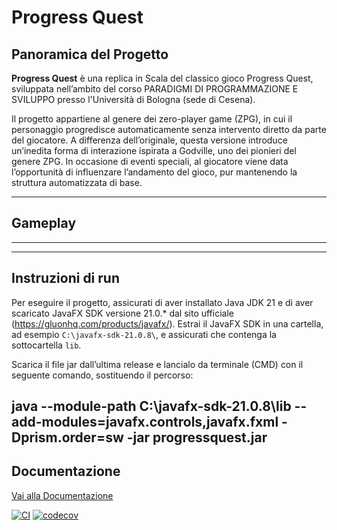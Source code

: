 # Progress Quest

## Panoramica del Progetto

**Progress Quest** è una replica in Scala del classico gioco Progress Quest, sviluppata nell’ambito del corso PARADIGMI DI PROGRAMMAZIONE E SVILUPPO presso l'Università di Bologna (sede di Cesena).

Il progetto appartiene al genere dei zero-player game (ZPG), in cui il personaggio progredisce automaticamente senza intervento diretto da parte del giocatore. A differenza dell’originale, questa versione introduce un’inedita forma di interazione ispirata a Godville, uno dei pionieri del genere ZPG. In occasione di eventi speciali, al giocatore viene data l’opportunità di influenzare l’andamento del gioco, pur mantenendo la struttura automatizzata di base.

---

## Gameplay

---

---

## Instruzioni di run
Per eseguire il progetto, assicurati di aver installato Java JDK 21 e di aver scaricato JavaFX SDK versione 21.0.* dal sito ufficiale (https://gluonhq.com/products/javafx/). 
Estrai il JavaFX SDK in una cartella, ad esempio `C:\javafx-sdk-21.0.8\`, e assicurati che contenga la sottocartella `lib`.

Scarica il file jar dall’ultima release e lancialo da terminale (CMD) con il seguente comando, sostituendo il percorso:

java --module-path C:\javafx-sdk-21.0.8\lib --add-modules=javafx.controls,javafx.fxml -Dprism.order=sw -jar progressquest.jar
---

## Documentazione

[Vai alla Documentazione](https://horri-kalile.github.io/Progress_Quest/)

[![CI](https://github.com/Horri-kalile/Progress_Quest/actions/workflows/test.yml/badge.svg)](https://github.com/Horri-kalile/Progress_Quest/actions/workflows/test.yml)
[![codecov](https://codecov.io/gh/Horri-kalile/Progress_Quest/branch/main/graph/badge.svg)](https://codecov.io/gh/Horri-kalile/Progress_Quest)

